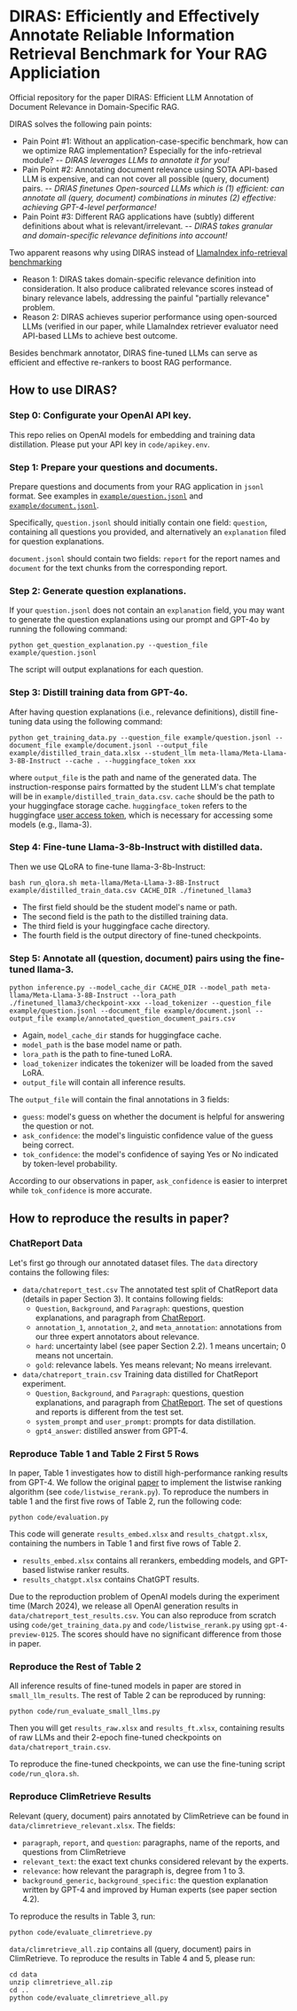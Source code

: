 # DIRAS: Efficiently and Effectively Annotate Reliable Information Retrieval Benchmark for Your RAG Appliciation
Official repository for the paper DIRAS: Efficient LLM Annotation of Document Relevance in Domain-Specific RAG.

DIRAS solves the following pain points:
- Pain Point \#1: Without an application-case-specific benchmark, how can we optimize RAG implementation? Especially for the info-retrieval module? -- *DIRAS leverages LLMs to annotate it for you!*
- Pain Point \#2: Annotating document relevance using SOTA API-based LLM is expensive, and can not cover all possible (query, document) pairs. -- *DRIAS finetunes Open-sourced LLMs which is (1) efficient: can annotate all (query, document) combinations in minutes (2) effective: achieving GPT-4-level performance!*
- Pain Point \#3: Different RAG applications have (subtly) different definitions about what is relevant/irrelevant. -- *DIRAS takes granular and domain-specific relevance definitions into account!*

Two apparent reasons why using DIRAS instead of [LlamaIndex info-retrieval benchmarking](https://docs.llamaindex.ai/en/stable/module_guides/evaluating/usage_pattern_retrieval/)
- Reason 1: DIRAS takes domain-specific relevance definition into consideration. It also produce calibrated relevance scores instead of binary relevance labels, addressing the painful "partially relevance" problem.
- Reason 2: DIRAS achieves superior performance using open-sourced LLMs (verified in our paper, while LlamaIndex retriever evaluator need API-based LLMs to achieve best outcome.

Besides benchmark annotator, DIRAS fine-tuned LLMs can serve as efficient and effective re-rankers to boost RAG performance.

## How to use DIRAS?
### Step 0: Configurate your OpenAI API key.
This repo relies on OpenAI models for embedding and training data distillation. Please put your API key in `code/apikey.env`.

### Step 1: Prepare your questions and documents.
Prepare questions and documents from your RAG application in `jsonl` format. See examples in [`example/question.jsonl`](./example/question.jsonl) and [`example/document.jsonl`](./example/document.jsonl).

Specifically, `question.jsonl` should initially contain one field: `question`, containing all questions you provided, and alternatively an `explanation` filed for question explanations.

`document.jsonl` should contain two fields: `report` for the report names and `document` for the text chunks from the corresponding report.

### Step 2: Generate question explanations.
If your `question.jsonl` does not contain an `explanation` field, you may want to generate the question explanations using our prompt and GPT-4o by running the following command:
```shell
python get_question_explanation.py --question_file example/question.jsonl
```
The script will output explanations for each question.

### Step 3: Distill training data from GPT-4o.
After having question explanations (i.e., relevance definitions), distill fine-tuning data using the following command:
```shell
python get_training_data.py --question_file example/question.jsonl --document_file example/document.jsonl --output_file example/distilled_train_data.xlsx --student_llm meta-llama/Meta-Llama-3-8B-Instruct --cache . --huggingface_token xxx
```
where `output_file` is the path and name of the generated data. The instruction-response pairs formatted by the student LLM's chat template will be in `example/distilled_train_data.csv`. `cache` should be the path to your huggingface storage cache. `huggingface_token` refers to the huggingface [user access token](https://huggingface.co/docs/hub/security-tokens), which is necessary for accessing some models (e.g., llama-3).

### Step 4: Fine-tune Llama-3-8b-Instruct with distilled data.
Then we use QLoRA to fine-tune llama-3-8b-Instruct:
```shell
bash run_qlora.sh meta-llama/Meta-Llama-3-8B-Instruct example/distilled_train_data.csv CACHE_DIR ./finetuned_llama3
```
- The first field should be the student model's name or path.
- The second field  is the path to the distilled training data.
- The third field is your huggingface cache directory.
- The fourth field is the output directory of fine-tuned checkpoints.

### Step 5: Annotate all (question, document) pairs using the fine-tuned llama-3.
```shell
python inference.py --model_cache_dir CACHE_DIR --model_path meta-llama/Meta-Llama-3-8B-Instruct --lora_path ./finetuned_llama3/checkpoint-xxx --load_tokenizer --question_file example/question.jsonl --document_file example/document.jsonl --output_file example/annotated_question_document_pairs.csv
```
- Again, `model_cache_dir` stands for huggingface cache.
- `model_path` is the base model name or path.
- `lora_path` is the path to fine-tuned LoRA.
- `load_tokenizer` indicates the tokenizer will be loaded from the saved LoRA.
- `output_file` will contain all inference results.

The `output_file` will contain the final annotations in 3 fields:
- `guess`: model's guess on whether the document is helpful for answering the question or not.
- `ask_confidence`: the model's linguistic confidence value of the guess being correct.
- `tok_confidence`: the model's confidence of saying Yes or No indicated by token-level probability.

According to our observations in paper, `ask_confidence` is easier to interpret while `tok_confidence` is more accurate.

## How to reproduce the results in paper?
### ChatReport Data
Let's first go through our annotated dataset files. The `data` directory contains the following files:
- `data/chatreport_test.csv` The annotated test split of ChatReport data (details in paper Section 3). It contains following fields:
  - `Question`, `Background`, and `Paragraph`: questions, question explanations, and paragraph from [ChatReport](https://github.com/edisonni-hku/chatreport).
  - `annotation_1`, `annotation_2`, and `meta_annotation`: annotations from our three expert annotators about relevance.
  - `hard`: uncertainty label (see paper Section 2.2). 1 means uncertain; 0 means not uncertain.
  - `gold`: relevance labels. Yes means relevant; No means irrelevant.
- `data/chatreport_train.csv` Training data distilled for ChatReport experiment.
  - `Question`, `Background`, and `Paragraph`: questions, question explanations, and paragraph from [ChatReport](https://github.com/edisonni-hku/chatreport). The set of questions and reports is different from the test set.
  - `system_prompt` and `user_prompt`: prompts for data distillation.
  - `gpt4_answer`: distilled answer from GPT-4.

### Reproduce Table 1 and Table 2 First 5 Rows
In paper, Table 1 investigates how to distill high-performance ranking results from GPT-4. We follow the original [paper](https://aclanthology.org/2023.emnlp-main.923.pdf) to implement the listwise ranking algorithm (see `code/listwise_rerank.py`). 
To reproduce the numbers in table 1 and the first five rows of Table 2, run the following code:
```shell
python code/evaluation.py
```
This code will generate `results_embed.xlsx` and `results_chatgpt.xlsx`, containing the numbers in Table 1 and first five rows of Table 2.

- `results_embed.xlsx` contains all rerankers, embedding models, and GPT-based listwise ranker results.
- `results_chatgpt.xlsx` contains ChatGPT results.

Due to the reproduction problem of OpenAI models during the experiment time (March 2024), we release all OpenAI generation results in `data/chatreport_test_results.csv`.
You can also reproduce from scratch using `code/get_training_data.py` and `code/listwise_rerank.py` using `gpt-4-preview-0125`. The scores should have no significant difference from those in paper.

### Reproduce the Rest of Table 2
All inference results of fine-tuned models in paper are stored in `small_llm_results`. The rest of Table 2 can be reproduced by running:
```shell
python code/run_evaluate_small_llms.py
```
Then you will get `results_raw.xlsx` and `results_ft.xlsx`, containing results of raw LLMs and their 2-epoch fine-tuned checkpoints on `data/chatreport_train.csv`.

To reproduce the fine-tuned checkpoints, we can use the fine-tuning script `code/run_qlora.sh`.


### Reproduce ClimRetrieve Results

Relevant (query, document) pairs annotated by ClimRetrieve can be found in `data/climretrieve_relevant.xlsx`. The fields:
- `paragraph`, `report`, and `question`: paragraphs, name of the reports, and questions from ClimRetrieve
- `relevant_text`: the exact text chunks considered relevant by the experts.
- `relevance`: how relevant the paragraph is, degree from 1 to 3.
- `background_generic`, `background_specific`: the question explanation written by GPT-4 and improved by Human experts (see paper section 4.2).

To reproduce the results in Table 3, run:
```shell
python code/evaluate_climretrieve.py
```

`data/climretrieve_all.zip` contains all (query, document) pairs in ClimRetrieve. To reproduce the results in Table 4 and 5, please run:
```shell
cd data
unzip climretrieve_all.zip
cd ..
python code/evaluate_climretrieve_all.py
```
